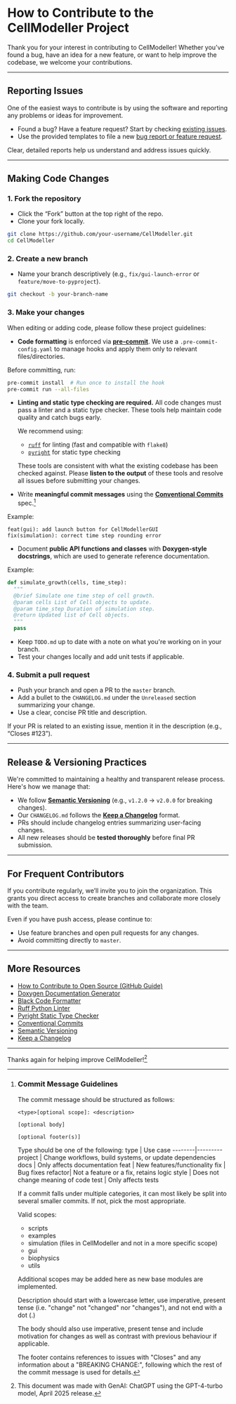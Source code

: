 # How to Contribute to the CellModeller Project

Thank you for your interest in contributing to CellModeller! Whether you’ve
found a bug, have an idea for a new feature, or want to help improve the
codebase, we welcome your contributions.

---

## Reporting Issues

One of the easiest ways to contribute is by using the software and reporting
any problems or ideas for improvement.

 - Found a bug? Have a feature request? Start by checking
 [existing issues](https://github.com/cellmodeller/CellModeller/issues).
 - Use the provided templates to file a new
 [bug report or feature request](https://github.com/cellmodeller/CellModeller/issues/new/choose).

Clear, detailed reports help us understand and address issues quickly.

---

## Making Code Changes

### 1. **Fork the repository**

 - Click the “Fork” button at the top right of the repo.
 - Clone your fork locally.

```bash
git clone https://github.com/your-username/CellModeller.git
cd CellModeller
```

### 2. **Create a new branch**

 - Name your branch descriptively (e.g., `fix/gui-launch-error` or
 `feature/move-to-pyproject`).

```bash
git checkout -b your-branch-name
```

### 3. **Make your changes**

When editing or adding code, please follow these project guidelines:

 - **Code formatting** is enforced via [**pre-commit**](https://pre-commit.com/).
 We use a `.pre-commit-config.yaml` to manage hooks and apply them only to
 relevant files/directories.

Before committing, run:
```bash
pre-commit install  # Run once to install the hook
pre-commit run --all-files
```

 - **Linting and static type checking are required.** All code changes must
 pass a linter and a static type checker. These tools help maintain code quality
 and catch bugs early.

   We recommend using:
   - [`ruff`](https://docs.astral.sh/ruff/) for linting (fast and compatible with `flake8`)
   - [`pyright`](https://github.com/microsoft/pyright) for static type checking

   These tools are consistent with what the existing codebase has been checked
   against. Please **listen to the output** of these tools and resolve all issues
   before submitting your changes.

 - Write **meaningful commit messages** using the
 [**Conventional Commits**](https://www.conventionalcommits.org/) spec.[^1]

Example:
```
feat(gui): add launch button for CellModellerGUI
fix(simulation): correct time step rounding error
```

 - Document **public API functions and classes** with **Doxygen-style docstrings**,
 which are used to generate reference documentation.

Example:
```python
def simulate_growth(cells, time_step):
  """
  @brief Simulate one time step of cell growth.
  @param cells List of Cell objects to update.
  @param time_step Duration of simulation step.
  @return Updated list of Cell objects.
  """
  pass
```

 - Keep `TODO.md` up to date with a note on what you're working on in your branch.
 - Test your changes locally and add unit tests if applicable.

### 4. **Submit a pull request**

 - Push your branch and open a PR to the `master` branch.
 - Add a bullet to the `CHANGELOG.md` under the `Unreleased` section summarizing
 your change.
 - Use a clear, concise PR title and description.

If your PR is related to an existing issue, mention it in the description (e.g.,
“Closes #123”).

---

## Release & Versioning Practices

We're committed to maintaining a healthy and transparent release process.
Here's how we manage that:

 - We follow **[Semantic Versioning](https://semver.org/)**
(e.g., `v1.2.0` -> `v2.0.0` for breaking changes).
 - Our `CHANGELOG.md` follows the
[**Keep a Changelog**](https://keepachangelog.com/en/1.0.0/) format.
 - PRs should include changelog entries summarizing user-facing changes.
 - All new releases should be **tested thoroughly** before final PR submission.

---

## For Frequent Contributors

If you contribute regularly, we’ll invite you to join the organization. This
grants you direct access to create branches and collaborate more closely with
the team.

Even if you have push access, please continue to:
 - Use feature branches and open pull requests for any changes.
 - Avoid committing directly to `master`.

---

## More Resources

 - [How to Contribute to Open Source (GitHub Guide)](https://opensource.guide/how-to-contribute/)
 - [Doxygen Documentation Generator](https://www.doxygen.nl/manual/docblocks.html)
 - [Black Code Formatter](https://black.readthedocs.io/)
 - [Ruff Python Linter](https://docs.astral.sh/ruff/)
 - [Pyright Static Type Checker](https://github.com/microsoft/pyright)
 - [Conventional Commits](https://www.conventionalcommits.org/en/v1.0.0/)
 - [Semantic Versioning](https://semver.org/)
 - [Keep a Changelog](https://keepachangelog.com/)

---

Thanks again for helping improve CellModeller![^2]

[^1]: ### Commit Message Guidelines
    The commit message should be structured as follows:

    ```
    <type>[optional scope]: <description>

    [optional body]

    [optional footer(s)]
    ```

    Type should be one of the following:
    type    | Use case
    --------|---------
    project | Change workflows, build systems, or update dependencies
    docs    | Only affects documentation
    feat    | New features/functionality
    fix     | Bug fixes
    refactor| Not a feature or a fix, retains logic
    style   | Does not change meaning of code
    test    | Only affects tests

    If a commit falls under multiple categories, it can most likely be split
    into several smaller commits. If not, pick the most appropriate.

    Valid scopes:
     - scripts
     - examples
     - simulation (files in CellModeller and not in a more specific scope)
     - gui
     - biophysics
     - utils

    Additional scopes may be added here as new base modules are implemented.

    Description should start with a lowercase letter, use imperative, present
    tense (i.e. "change" not "changed" nor "changes"), and not end with a dot (.)

    The body should also use imperative, present tense and include motivation for
    changes as well as contrast with previous behaviour if applicable.

    The footer contains references to issues with "Closes" and any information
    about a "BREAKING CHANGE:", following which the rest of the commit message
    is used for details.

[^2]: This document was made with GenAI: ChatGPT using the GPT-4-turbo model,
April 2025 release.
